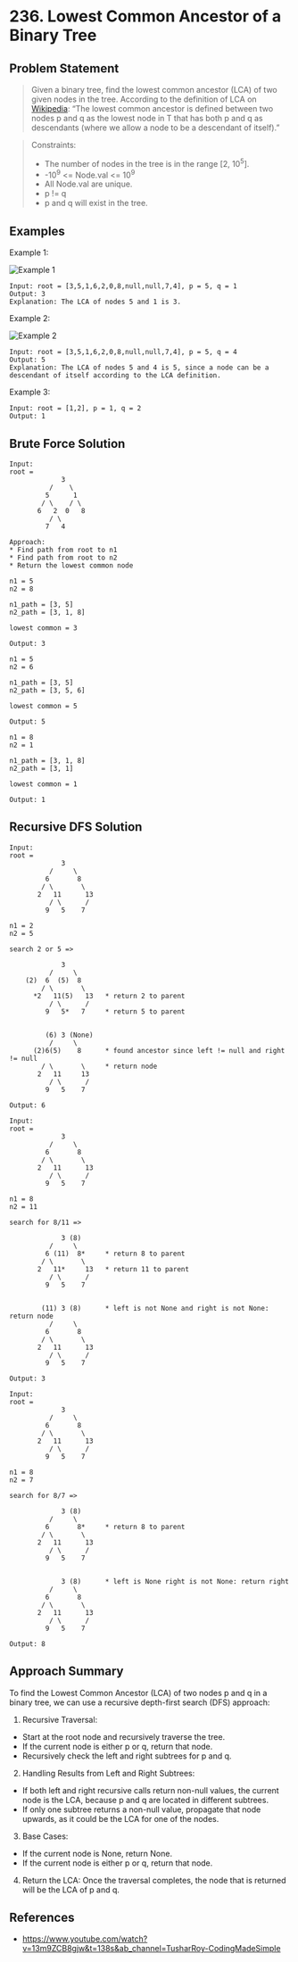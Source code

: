 # 236. Lowest Common Ancestor of a Binary Tree

## Problem Statement

> Given a binary tree, find the lowest common ancestor (LCA) of two given nodes in the tree.
> According to the definition of LCA on [Wikipedia](https://en.wikipedia.org/wiki/Lowest_common_ancestor): “The lowest common ancestor is defined between two nodes p and q as the lowest node in T that has both p and q as descendants (where we allow a node to be a descendant of itself).”

> Constraints:
>
> - The number of nodes in the tree is in the range [2, 10<sup>5</sup>].
> - -10<sup>9</sup> <= Node.val <= 10<sup>9</sup>
> - All Node.val are unique.
> - p != q
> - p and q will exist in the tree.

## Examples

Example 1:

![Example 1](https://assets.leetcode.com/uploads/2018/12/14/binarytree.png)

```
Input: root = [3,5,1,6,2,0,8,null,null,7,4], p = 5, q = 1
Output: 3
Explanation: The LCA of nodes 5 and 1 is 3.
```

Example 2:

![Example 2](https://assets.leetcode.com/uploads/2018/12/14/binarytree.png)

```
Input: root = [3,5,1,6,2,0,8,null,null,7,4], p = 5, q = 4
Output: 5
Explanation: The LCA of nodes 5 and 4 is 5, since a node can be a descendant of itself according to the LCA definition.
```

Example 3:

```
Input: root = [1,2], p = 1, q = 2
Output: 1
```

## Brute Force Solution

```
Input:
root =
             3
          /    \
         5      1
        / \    / \
       6   2  0   8
          / \
         7   4

Approach:
* Find path from root to n1
* Find path from root to n2
* Return the lowest common node

n1 = 5
n2 = 8

n1_path = [3, 5]
n2_path = [3, 1, 8]

lowest common = 3

Output: 3

n1 = 5
n2 = 6

n1_path = [3, 5]
n2_path = [3, 5, 6]

lowest common = 5

Output: 5

n1 = 8
n2 = 1

n1_path = [3, 1, 8]
n2_path = [3, 1]

lowest common = 1

Output: 1
```

## Recursive DFS Solution

```
Input:
root =
             3
          /     \
         6       8
        / \       \
       2   11      13
          / \      /
         9   5    7

n1 = 2
n2 = 5

search 2 or 5 =>

             3
          /     \
    (2)  6  (5)  8
        / \       \
      *2   11(5)   13   * return 2 to parent
          / \      /
         9   5*   7     * return 5 to parent


         (6) 3 (None)
          /     \
      (2)6(5)    8      * found ancestor since left != null and right != null
        / \       \     * return node
       2   11     13
          / \      /
         9   5    7

Output: 6
```

```
Input:
root =
             3
          /     \
         6       8
        / \       \
       2   11      13
          / \      /
         9   5    7

n1 = 8
n2 = 11

search for 8/11 =>

             3 (8)
          /     \
         6 (11)  8*     * return 8 to parent
        / \       \
       2   11*     13   * return 11 to parent
          / \      /
         9   5    7


        (11) 3 (8)      * left is not None and right is not None: return node
          /     \
         6       8
        / \       \
       2   11      13
          / \      /
         9   5    7

Output: 3
```

```
Input:
root =
             3
          /     \
         6       8
        / \       \
       2   11      13
          / \      /
         9   5    7

n1 = 8
n2 = 7

search for 8/7 =>

             3 (8)
          /     \
         6       8*     * return 8 to parent
        / \       \
       2   11      13
          / \      /
         9   5    7


             3 (8)      * left is None right is not None: return right
          /     \
         6       8
        / \       \
       2   11      13
          / \      /
         9   5    7

Output: 8
```

## Approach Summary

To find the Lowest Common Ancestor (LCA) of two nodes p and q in a binary tree, we can use a recursive depth-first search (DFS) approach:

1. Recursive Traversal:

- Start at the root node and recursively traverse the tree.
- If the current node is either p or q, return that node.
- Recursively check the left and right subtrees for p and q.

2. Handling Results from Left and Right Subtrees:

- If both left and right recursive calls return non-null values, the current node is the LCA, because p and q are located in different subtrees.
- If only one subtree returns a non-null value, propagate that node upwards, as it could be the LCA for one of the nodes.

3. Base Cases:

- If the current node is None, return None.
- If the current node is either p or q, return that node.

4. Return the LCA: Once the traversal completes, the node that is returned will be the LCA of p and q.

## References

- https://www.youtube.com/watch?v=13m9ZCB8gjw&t=138s&ab_channel=TusharRoy-CodingMadeSimple
